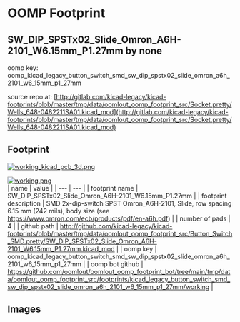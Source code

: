 # OOMP Footprint  
## SW_DIP_SPSTx02_Slide_Omron_A6H-2101_W6.15mm_P1.27mm  by none  
  
oomp key: oomp_kicad_legacy_button_switch_smd_sw_dip_spstx02_slide_omron_a6h_2101_w6_15mm_p1_27mm  
  
source repo at: [http://gitlab.com/kicad-legacy/kicad-footprints/blob/master/tmp/data/oomlout_oomp_footprint_src/Socket.pretty/Wells_648-0482211SA01.kicad_mod](http://gitlab.com/kicad-legacy/kicad-footprints/blob/master/tmp/data/oomlout_oomp_footprint_src/Socket.pretty/Wells_648-0482211SA01.kicad_mod)  
## Footprint  
  
[![working_kicad_pcb_3d.png](working_kicad_pcb_3d_600.png)](working_kicad_pcb_3d.png)  
  
[![working.png](working_600.png)](working.png)  
| name | value | 
| --- | --- | 
| footprint name | SW_DIP_SPSTx02_Slide_Omron_A6H-2101_W6.15mm_P1.27mm | 
| footprint description | SMD 2x-dip-switch SPST Omron_A6H-2101, Slide, row spacing 6.15 mm (242 mils), body size  (see https://www.omron.com/ecb/products/pdf/en-a6h.pdf) | 
| number of pads | 4 | 
| github path | http://github.com/kicad-legacy/kicad-footprints/blob/master/tmp/data/oomlout_oomp_footprint_src/Button_Switch_SMD.pretty/SW_DIP_SPSTx02_Slide_Omron_A6H-2101_W6.15mm_P1.27mm.kicad_mod | 
| oomp key | oomp_kicad_legacy_button_switch_smd_sw_dip_spstx02_slide_omron_a6h_2101_w6_15mm_p1_27mm | 
| oomp bot github | https://github.com/oomlout/oomlout_oomp_footprint_bot/tree/main/tmp/data/oomlout_oomp_footprint_src/footprints/kicad_legacy_button_switch_smd_sw_dip_spstx02_slide_omron_a6h_2101_w6_15mm_p1_27mm/working | 
## Images  
